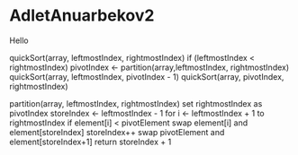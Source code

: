 # AdletAnuarbekov2
Hello

quickSort(array, leftmostIndex, rightmostIndex)
  if (leftmostIndex < rightmostIndex)
    pivotIndex <- partition(array,leftmostIndex, rightmostIndex)
    quickSort(array, leftmostIndex, pivotIndex - 1)
    quickSort(array, pivotIndex, rightmostIndex)

partition(array, leftmostIndex, rightmostIndex)
  set rightmostIndex as pivotIndex
  storeIndex <- leftmostIndex - 1
  for i <- leftmostIndex + 1 to rightmostIndex
  if element[i] < pivotElement
    swap element[i] and element[storeIndex]
    storeIndex++
  swap pivotElement and element[storeIndex+1]
return storeIndex + 1
